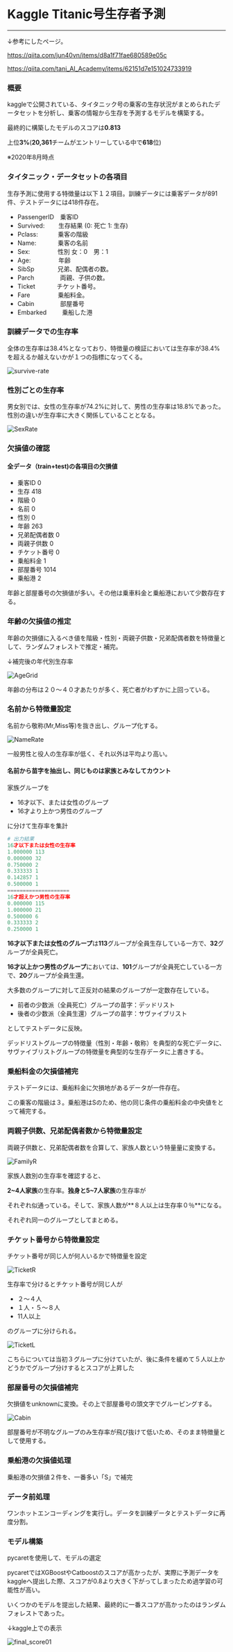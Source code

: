 # Kaggle Titanic号生存者予測

------

↓参考にしたページ。

https://qiita.com/jun40vn/items/d8a1f71fae680589e05c

https://qiita.com/tani_AI_Academy/items/62151d7e151024733919





### 概要

kaggleで公開されている、タイタニック号の乗客の生存状況がまとめられたデータセットを分析し、乗客の情報から生存を予測するモデルを構築する。

最終的に構築したモデルのスコアは**0.813**

上位**3%**(**20,361**チームがエントリーしている中で**618**位)

※2020年8月時点

### タイタニック・データセットの各項目

生存予測に使用する特徴量は以下１２項目。訓練データには乗客データが891件、テストデータには418件存在。

- PassengerID　乗客ID
- Survived: 　　生存結果 (0: 死亡 1: 生存)
- Pclass: 　　　乗客の階級
- Name: 　　 　乗客の名前
- Sex: 　　　　 性別 女：0　男：1
- Age: 　　　　 年齢
- SibSp 　　 　 兄弟、配偶者の数。
- Parch 　　　　両親、子供の数。
- Ticket 　　　 チケット番号。
- Fare 　　　　 乗船料金。
- Cabin 　　　　部屋番号
- Embarked 　　 乗船した港

### 訓練データでの生存率

全体の生存率は38.4%となっており、特徴量の検証においては生存率が38.4%を超えるか越えないかが１つの指標になってくる。

![survive-rate](https://user-images.githubusercontent.com/68985919/93694031-0f389080-fb42-11ea-8a2b-1185c88a8244.png)

### 性別ごとの生存率

男女別では、女性の生存率が74.2%に対して、男性の生存率は18.8%であった。性別の違いが生存率に大きく関係していることとなる。

![SexRate](https://user-images.githubusercontent.com/68985919/93694038-1eb7d980-fb42-11ea-9adf-0c5f0e1be5d4.png)

### 欠損値の確認

#### 全データ（train+test)の各項目の欠損値

- 乗客ID 0 
- 生存 418 
- 階級 0 
- 名前 0 
- 性別 0 
- 年齢 263 
- 兄弟配偶者数 0 
- 両親子供数 0 
- チケット番号 0 
- 乗船料金 1 
- 部屋番号 1014 
- 乗船港 2

年齢と部屋番号の欠損値が多い。その他は乗車料金と乗船港において少数存在する。

### 年齢の欠損値の推定

年齢の欠損値に入るべき値を階級・性別・両親子供数・兄弟配偶者数を特徴量として、ランダムフォレストで推定・補完。

↓補完後の年代別生存率

![AgeGrid](https://user-images.githubusercontent.com/68985919/93694047-2a0b0500-fb42-11ea-9445-767a9767d046.png)

年齢の分布は２０〜４０才あたりが多く、死亡者がわずかに上回っている。

### 名前から特徴量設定

名前から敬称(Mr,Miss等)を抜き出し、グループ化する。

![NameRate](https://user-images.githubusercontent.com/68985919/93694049-3000e600-fb42-11ea-9ced-def6285cdd5d.png)

一般男性と役人の生存率が低く、それ以外は平均より高い。

#### 名前から苗字を抽出し、同じものは家族とみなしてカウント

家族グループを

- 16才以下、または女性のグループ
- 16才より上かつ男性のグループ

に分けて生存率を集計

```python
# 出力結果 
16才以下または女性の生存率 
1.000000 113 
0.000000 32 
0.750000 2 
0.333333 1 
0.142857 1 
0.500000 1 
==================== 
16才超えかつ男性の生存率 
0.000000 115 
1.000000 21 
0.500000 6 
0.333333 2 
0.250000 1
```



**16才以下または女性のグループ**は**113**グループが全員生存している一方で、**32**グループが全員死亡。

**16才以上かつ男性のグループ**においては、**101**グループが全員死亡している一方で、**20**グループが全員生還。

大多数のグループに対して正反対の結果のグループが一定数存在している。

- 前者の少数派（全員死亡）グループの苗字：デッドリスト
- 後者の少数派（全員生還）グループの苗字：サヴァイブリスト

としてテストデータに反映。

デッドリストグループの特徴量（性別・年齢・敬称）を典型的な死亡データに、サヴァイブリストグループの特徴量を典型的な生存データに上書きする。

### 乗船料金の欠損値補完

テストデータには、乗船料金に欠損地があるデータが一件存在。

この乗客の階級は３。乗船港はSのため、他の同じ条件の乗船料金の中央値をとって補完する。

### 両親子供数、兄弟配偶者数から特徴量設定

両親子供数と、兄弟配偶者数を合算して、家族人数という特量量に変換する。

![FamilyR](https://user-images.githubusercontent.com/68985919/93694051-368f5d80-fb42-11ea-9c4a-84cde2f259f7.png)

家族人数別の生存率を確認すると、

**2~4人家族**の生存率。**独身と5~7人家族**の生存率が

それぞれ似通っている。そして、家族人数が**８人以上は生存率０％**になる。

それぞれ同一のグループとしてまとめる。

<!--当初３つのグループに分けて機械学習にかけていたが、

後に条件を緩めて家族人数が８人以上かどうかでグループ分けするとスコアが上昇した。

おそらく、テストデータの家族人数別の生存率が、

実は訓練データとあまり相関していない可能性がある-->

### チケット番号から特徴量設定

チケット番号が同じ人が何人いるかで特徴量を設定

![TicketR](https://user-images.githubusercontent.com/68985919/93694053-4444e300-fb42-11ea-91e4-7f05c7469219.png)

生存率で分けるとチケット番号が同じ人が

- ２〜４人
- １人・５〜８人
- 11人以上

のグループに分けられる。

![TicketL](https://user-images.githubusercontent.com/68985919/93712307-0373bb00-fb90-11ea-9db4-132ec96491ff.png)

こちらについては当初３グループに分けていたが、後に条件を緩めて５人以上かどうかでグループ分けするとスコアが上昇した

### 部屋番号の欠損値補完

欠損値をunknownに変換。その上で部屋番号の頭文字でグルーピングする。

![Cabin](https://user-images.githubusercontent.com/68985919/93712217-716bb280-fb8f-11ea-9588-181f614db6fd.png)

部屋番号が不明なグループのみ生存率が飛び抜けて低いため、そのまま特徴量として使用する。

###  乗船港の欠損値処理

乗船港の欠損値２件を、一番多い「S」で補完

### データ前処理

ワンホットエンコーディングを実行し。データを訓練データとテストデータに再度分割。

### モデル構築

pycaretを使用して、モデルの選定

pycaretではXGBoostやCatboostのスコアが高かったが、実際に予測データをkaggleへ提出した際、スコアが0.8より大きく下がってしまったため過学習の可能性が高い。

いくつかのモデルを提出した結果、最終的に一番スコアが高かったのはランダムフォレストであった。

↓kaggle上での表示

![final_score01](https://user-images.githubusercontent.com/68985919/93712228-821c2880-fb8f-11ea-8355-6aa8b1acef31.png)



